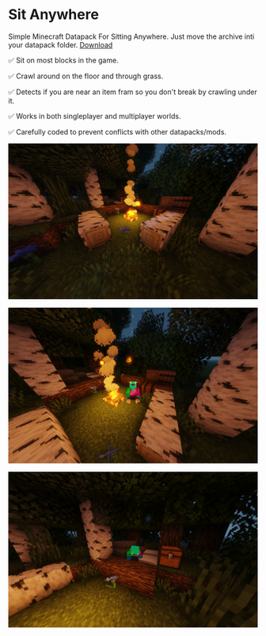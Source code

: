 # Sit Anywhere
Simple Minecraft Datapack For Sitting Anywhere.
Just move the archive inti your datapack folder.
[Download](https://github.com/Ju1-js/Sit-Anywhere/releases/latest)

✅ Sit on most blocks in the game.

✅ Crawl around on the floor and through grass.

✅ Detects if you are near an item fram so you don't break by crawling under it.

✅ Works in both singleplayer and multiplayer worlds.

✅ Carefully coded to prevent conflicts with other datapacks/mods.

![Camp Fire Scene](/Images/2021-05-24_16.53.27.png)

![Siting Example](/Images/2021-05-24_16.54.03.png)

![Laying Down Example](/Images/2021-05-24_16.56.22.png)
